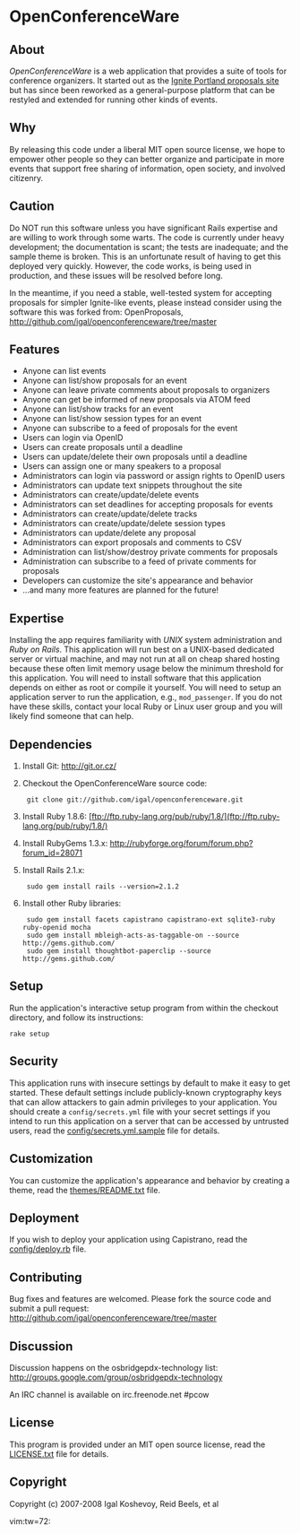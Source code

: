 OpenConferenceWare
==================


About
-----

*OpenConferenceWare* is a web application that provides a suite of tools
for conference organizers. It started out as the [Ignite Portland
proposals site](http://proposals.igniteportland.com/) but has since been
reworked as a general-purpose platform that can be restyled and extended
for running other kinds of events.


Why
---

By releasing this code under a liberal MIT open source license, we hope
to empower other people so they can better organize and participate in
more events that support free sharing of information, open society, and
involved citizenry.


Caution
-------

Do NOT run this software unless you have significant Rails expertise and
are willing to work through some warts. The code is currently under
heavy development; the documentation is scant; the tests are inadequate;
and the sample theme is broken. This is an unfortunate result of having
to get this deployed very quickly. However, the code works, is being
used in production, and these issues will be resolved before long.

In the meantime, if you need a stable, well-tested system for
accepting proposals for simpler Ignite-like events, please instead
consider using the software this was forked from: OpenProposals,
<http://github.com/igal/openconferenceware/tree/master>


Features
--------
- Anyone can list events
- Anyone can list/show proposals for an event
- Anyone can leave private comments about proposals to organizers
- Anyone can get be informed of new proposals via ATOM feed
- Anyone can list/show tracks for an event
- Anyone can list/show session types for an event
- Anyone can subscribe to a feed of proposals for the event
- Users can login via OpenID
- Users can create proposals until a deadline
- Users can update/delete their own proposals until a deadline
- Users can assign one or many speakers to a proposal
- Administrators can login via password or assign rights to OpenID users
- Administrators can update text snippets throughout the site
- Administrators can create/update/delete events
- Administrators can set deadlines for accepting proposals for events
- Administrators can create/update/delete tracks
- Administrators can create/update/delete session types
- Administrators can update/delete any proposal
- Administrators can export proposals and comments to CSV
- Administration can list/show/destroy private comments for proposals
- Administration can subscribe to a feed of private comments for proposals
- Developers can customize the site's appearance and behavior
- ...and many more features are planned for the future!


Expertise
---------

Installing the app requires familiarity with *UNIX* system administration
and *Ruby on Rails*. This application will run best on a UNIX-based
dedicated server or virtual machine, and may not run at all on cheap
shared hosting because these often limit memory usage below the minimum
threshold for this application. You will need to install software that
this application depends on either as root or compile it yourself. You
will need to setup an application server to run the application, e.g.,
`mod_passenger`. If you do not have these skills, contact your local Ruby
or Linux user group and you will likely find someone that can help.


Dependencies
------------

1. Install Git: <http://git.or.cz/>

2. Checkout the OpenConferenceWare source code:

        git clone git://github.com/igal/openconferenceware.git

3. Install Ruby 1.8.6: [ftp://ftp.ruby-lang.org/pub/ruby/1.8/](ftp://ftp.ruby-lang.org/pub/ruby/1.8/)

4. Install RubyGems 1.3.x: <http://rubyforge.org/forum/forum.php?forum_id=28071>

5. Install Rails 2.1.x:

        sudo gem install rails --version=2.1.2

6. Install other Ruby libraries:

        sudo gem install facets capistrano capistrano-ext sqlite3-ruby ruby-openid mocha
        sudo gem install mbleigh-acts-as-taggable-on --source http://gems.github.com/
        sudo gem install thoughtbot-paperclip --source http://gems.github.com/

Setup
-----

Run the application's interactive setup program from within the checkout
directory, and follow its instructions:

    rake setup


Security
--------

This application runs with insecure settings by default to make it easy to
get started. These default settings include publicly-known cryptography
keys that can allow attackers to gain admin privileges to your
application. You should create a `config/secrets.yml` file with your
secret settings if you intend to run this application on a server that
can be accessed by untrusted users, read the
[config/secrets.yml.sample](config/secrets.yml.sample) file for details.


Customization
-------------

You can customize the application's appearance and behavior by creating
a theme, read the [themes/README.txt](themes/README.txt) file.


Deployment
----------

If you wish to deploy your application using Capistrano, read the
[config/deploy.rb](config/deploy.rb) file.


Contributing
------------

Bug fixes and features are welcomed. Please fork the source code and submit a
pull request: <http://github.com/igal/openconferenceware/tree/master>

Discussion
----------
Discussion happens on the osbridgepdx-technology list: http://groups.google.com/group/osbridgepdx-technology

An IRC channel is available on irc.freenode.net #pcow

License
-------

This program is provided under an MIT open source license, read the
[LICENSE.txt](LICENSE.txt) file for details.


Copyright
---------

Copyright (c) 2007-2008 Igal Koshevoy, Reid Beels, et al

 vim:tw=72:
